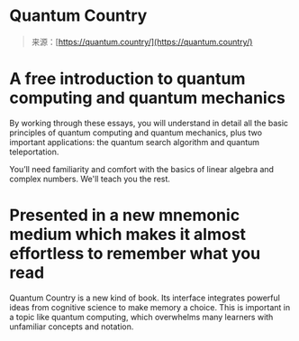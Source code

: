<!--yml
category: 未分类
date: 2024-05-27 14:58:58
-->

# Quantum Country

> 来源：[https://quantum.country/](https://quantum.country/)

# A free introduction to quantum computing and quantum mechanics

By working through these essays, you will understand in detail all the basic principles of quantum computing and quantum mechanics, plus two important applications: the quantum search algorithm and quantum teleportation.

You’ll need familiarity and comfort with the basics of linear algebra and complex numbers. We'll teach you the rest.

# Presented in a new mnemonic medium which makes it almost effortless to remember what you read

Quantum Country is a new kind of book. Its interface integrates powerful ideas from cognitive science to make memory a choice. This is important in a topic like quantum computing, which overwhelms many learners with unfamiliar concepts and notation.